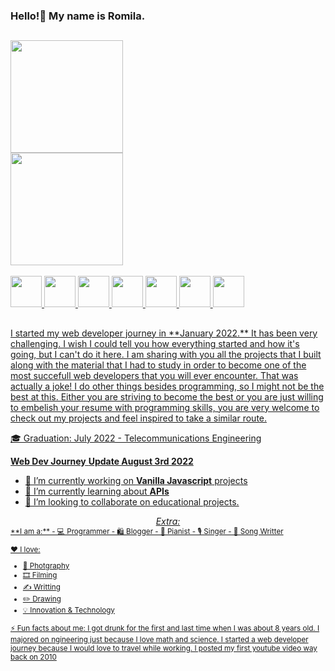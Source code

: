 ### Hello!👋 My name is Romila. 

##
<div>
 <a href="https://github.com/romilagui"> 
 <img align="center" height="180em" src="https://github-readme-stats.vercel.app/api?username=romilagui&show_icons=true&theme=onedark&include_all_comitstrue&count_private=true"/>
  <br>
   <img align="center" height="180em" src="https://github-readme-stats.vercel.app/api/top-langs/?username=romilagui&theme=onedark&layout=compact&langs_count=16"/>
  </center>
 </div>
 
 <div style="display: inline_block"><br>
 <img height="50" width="50" src="https://cdn.jsdelivr.net/gh/devicons/devicon/icons/bootstrap/bootstrap-original.svg"/>
 <img height="50" width="50" src="https://cdn.jsdelivr.net/gh/devicons/devicon/icons/css3/css3-original.svg"/>
  <img height="50" width="50" src="https://cdn.jsdelivr.net/gh/devicons/devicon/icons/html5/html5-original.svg"/>
  <img height="50" width="50" src="https://cdn.jsdelivr.net/gh/devicons/devicon/icons/javascript/javascript-original.svg" />
  <img height="50" width="50" src="https://cdn.jsdelivr.net/gh/devicons/devicon/icons/nodejs/nodejs-original.svg" />
 <img height="50" width="50" src="https://cdn.jsdelivr.net/gh/devicons/devicon/icons/react/react-original.svg"/>
 <img height="50" width="50" src="https://cdn.jsdelivr.net/gh/devicons/devicon/icons/python/python-original.svg"/>
</div>

##


 <p> I started my web developer journey in **January 2022.** It has been very challenging.
I wish I could tell you how everything started and how it's going, but I can't do it here.
I am sharing with you all the projects that I built along with the material that I had to study in order to become one of the most succefull web developers that you will ever encounter. That was actually a joke! I do other things besides programming, so I might not be the best at this. Either you are striving to become the best or you are just willing to embelish your resume with programming skills, you are very welcome to check out my projects and feel inspired to take a similar route.</p>
🎓 Graduation: July 2022 - Telecommunications Engineering
 
 
 **Web Dev Journey** 
**Update August 3rd 2022**
- 🔭 I’m currently working on **Vanilla Javascript** projects
- 🌱 I’m currently learning about **APIs**
- 👯 I’m looking to collaborate on educational projects.
 
 <center> <i> Extra: </i> </center>
<small>
**I am a:**
- 💻  Programmer
- 🛍️ Blogger
- 🎹 Pianist 
- 🎙️ Singer
- 🎼 Song Writter

❤️ I love: 
- 📸 Photgraphy
- 🎞️ Filming
- ✍️ Writting
- ✏️ Drawing
- 💡 Innovation & Technology 

 ⚡ Fun facts about me: 
   I got drunk for the first and last time when I was about 8 years old.
   I majored on ngineering just because I love math and science.
   I started a web developer journey because I would love to travel while working.
   I posted my first youtube video way back on 2010
 </small>
<!-- 
Here are some ideas to get you started:
- 🤔 I’m looking for help with ...
- 💬 Ask me about ...
- 📫 How to reach me: ...
- 😄 Pronouns: ...
- ⚡ Fun fact: ...
-->

